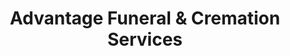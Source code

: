 ---
title: "Advantage Funeral & Cremation Services"
url: /portland/advantage-funeral-und-cremation-services/
shop: Bestattungen
---
